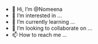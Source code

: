- 👋 Hi, I’m @Nomeena
- 👀 I’m interested in ...
- 🌱 I’m currently learning ...
- 💞️ I’m looking to collaborate on ...
- 📫 How to reach me ...

<!---
Nomeena/Nomeena is a ✨ special ✨ repository because its `README.md` (this file) appears on your GitHub profile.
You can click the Preview link to take a look at your changes.
--->
